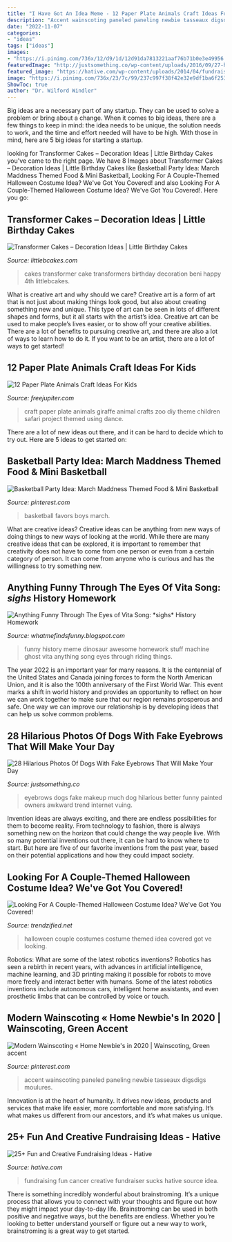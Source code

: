 ```yaml
---
title: "I Have Got An Idea Meme - 12 Paper Plate Animals Craft Ideas For Kids"
description: "Accent wainscoting paneled paneling newbie tasseaux digsdigs moulures"
date: "2022-11-07"
categories:
- "ideas"
tags: ["ideas"]
images:
- "https://i.pinimg.com/736x/12/d9/1d/12d91da7813221aaf76b71b0e3e49956.jpg"
featuredImage: "http://justsomething.co/wp-content/uploads/2016/09/27-hilarious-photos-of-dogs-with-fake-eyebrows-that-will-make-your-day-so-much-better-10.jpg"
featured_image: "https://hative.com/wp-content/uploads/2014/04/fundraising-ideas/4-cancer-sucks-fundraising.jpg"
image: "https://i.pinimg.com/736x/23/7c/99/237c997f38f42e32e9df1ba6f253fdcb--basketball-tournaments-boys-basketball-party-ideas.jpg?b=t"
ShowToc: true
author: "Dr. Wilford Windler"
---
```



Big ideas are a necessary part of any startup. They can be used to solve a problem or bring about a change. When it comes to big ideas, there are a few things to keep in mind: the idea needs to be unique, the solution needs to work, and the time and effort needed will have to be high. With those in mind, here are 5 big ideas for starting a startup.

	

		
looking for Transformer Cakes – Decoration Ideas | Little Birthday Cakes you've came to the right page. We have 8 Images about Transformer Cakes – Decoration Ideas | Little Birthday Cakes like Basketball Party Idea: March Maddness Themed Food &amp; Mini Basketball, Looking For A Couple-Themed Halloween Costume Idea? We&#039;ve Got You Covered! and also Looking For A Couple-Themed Halloween Costume Idea? We&#039;ve Got You Covered!. Here you go:
		
    
## Transformer Cakes – Decoration Ideas | Little Birthday Cakes

<img loading=lazy src="http://www.littlebcakes.com/wp-content/uploads/2014/01/Transformer-Cakes-876x1024.jpg" onerror="this.onerror=null;this.src='https://tse2.mm.bing.net/th?id=OIP.2M-vxlKBGfOQvY5CSskPDwHaIq&amp;pid=15.1';" alt="Transformer Cakes – Decoration Ideas | Little Birthday Cakes">

_Source: littlebcakes.com_

>cakes transformer cake transformers birthday decoration beni happy 4th littlebcakes. 

	

What is creative art and why should we care?
Creative art is a form of art that is not just about making things look good, but also about creating something new and unique. This type of art can be seen in lots of different shapes and forms, but it all starts with the artist’s idea. Creative art can be used to make people’s lives easier, or to show off your creative abilities. There are a lot of benefits to pursuing creative art, and there are also a lot of ways to learn how to do it. If you want to be an artist, there are a lot of ways to get started!

    
## 12 Paper Plate Animals Craft Ideas For Kids

<img loading=lazy src="http://www.freejupiter.com/wp-content/uploads/2017/02/paper-plate-animal-craft-ideas-for-kids1.jpg" onerror="this.onerror=null;this.src='https://tse3.mm.bing.net/th?id=OIP.dbgYNkviv0XJFEsKzuL29QHaUz&amp;pid=15.1';" alt="12 Paper Plate Animals Craft Ideas For Kids">

_Source: freejupiter.com_

>craft paper plate animals giraffe animal crafts zoo diy theme children safari project themed using dance. 

	

There are a lot of new ideas out there, and it can be hard to decide which to try out. Here are 5 ideas to get started on: 

    
## Basketball Party Idea: March Maddness Themed Food &amp; Mini Basketball

<img loading=lazy src="https://i.pinimg.com/736x/23/7c/99/237c997f38f42e32e9df1ba6f253fdcb--basketball-tournaments-boys-basketball-party-ideas.jpg?b=t" onerror="this.onerror=null;this.src='https://tse3.mm.bing.net/th?id=OIP.yKGCC-KMLuGVFPpXdhVJrAHaLG&amp;pid=15.1';" alt="Basketball Party Idea: March Maddness Themed Food &amp; Mini Basketball">

_Source: pinterest.com_

>basketball favors boys march. 

	

What are creative ideas?
Creative ideas can be anything from new ways of doing things to new ways of looking at the world. While there are many creative ideas that can be explored, it is important to remember that creativity does not have to come from one person or even from a certain category of person. It can come from anyone who is curious and has the willingness to try something new.

    
## Anything Funny Through The Eyes Of Vita Song: *sighs* History Homework

<img loading=lazy src="http://2.bp.blogspot.com/-6FUcG1xbSDU/Tmo95_olULI/AAAAAAAAAI0/6uki9JA8Xzk/s1600/untitled.bmp" onerror="this.onerror=null;this.src='https://tse4.mm.bing.net/th?id=OIP.YOnB_0kI-1AaGO7F_OsJiQAAAA&amp;pid=15.1';" alt="Anything Funny Through The Eyes of Vita Song: *sighs* History Homework">

_Source: whatmefindsfunny.blogspot.com_

>funny history meme dinosaur awesome homework stuff machine ghost vita anything song eyes through riding things. 

	

The year 2022 is an important year for many reasons. It is the centennial of the United States and Canada joining forces to form the North American Union, and it is also the 100th anniversary of the First World War. This event marks a shift in world history and provides an opportunity to reflect on how we can work together to make sure that our region remains prosperous and safe. One way we can improve our relationship is by developing ideas that can help us solve common problems.

    
## 28 Hilarious Photos Of Dogs With Fake Eyebrows That Will Make Your Day

<img loading=lazy src="http://justsomething.co/wp-content/uploads/2016/09/27-hilarious-photos-of-dogs-with-fake-eyebrows-that-will-make-your-day-so-much-better-10.jpg" onerror="this.onerror=null;this.src='https://tse4.mm.bing.net/th?id=OIP.pA7tJWaaxs6BiSO16a9YGQHaFj&amp;pid=15.1';" alt="28 Hilarious Photos Of Dogs With Fake Eyebrows That Will Make Your Day">

_Source: justsomething.co_

>eyebrows dogs fake makeup much dog hilarious better funny painted owners awkward trend internet vuing. 

	

Invention ideas are always exciting, and there are endless possibilities for them to become reality. From technology to fashion, there is always something new on the horizon that could change the way people live. With so many potential inventions out there, it can be hard to know where to start. But here are five of our favorite inventions from the past year, based on their potential applications and how they could impact society.

    
## Looking For A Couple-Themed Halloween Costume Idea? We&#039;ve Got You Covered!

<img loading=lazy src="http://www.trendzified.net/wp-content/uploads/2014/10/1f4ba4c9770656a8dda2b460b37847b9_650x.jpg" onerror="this.onerror=null;this.src='https://tse3.mm.bing.net/th?id=OIP.tvk6GEIR1B0ecy7E5Dz-bQHaJ5&amp;pid=15.1';" alt="Looking For A Couple-Themed Halloween Costume Idea? We&#039;ve Got You Covered!">

_Source: trendzified.net_

>halloween couple costumes costume themed idea covered got ve looking. 

	

Robotics: What are some of the latest robotics inventions?
Robotics has seen a rebirth in recent years, with advances in artificial intelligence, machine learning, and 3D printing making it possible for robots to move more freely and interact better with humans. Some of the latest robotics inventions include autonomous cars, intelligent home assistants, and even prosthetic limbs that can be controlled by voice or touch.

    
## Modern Wainscoting « Home Newbie&#039;s In 2020 | Wainscoting, Green Accent

<img loading=lazy src="https://i.pinimg.com/736x/12/d9/1d/12d91da7813221aaf76b71b0e3e49956.jpg" onerror="this.onerror=null;this.src='https://tse3.mm.bing.net/th?id=OIP.QiE4nyNvlVJkJUI2hjKXTAHaJ3&amp;pid=15.1';" alt="Modern Wainscoting « Home Newbie&#039;s in 2020 | Wainscoting, Green accent">

_Source: pinterest.com_

>accent wainscoting paneled paneling newbie tasseaux digsdigs moulures. 

	

Innovation is at the heart of humanity. It drives new ideas, products and services that make life easier, more comfortable and more satisfying. It’s what makes us different from our ancestors, and it’s what makes us unique.

    
## 25+ Fun And Creative Fundraising Ideas - Hative

<img loading=lazy src="https://hative.com/wp-content/uploads/2014/04/fundraising-ideas/4-cancer-sucks-fundraising.jpg" onerror="this.onerror=null;this.src='https://tse3.mm.bing.net/th?id=OIP.LEh9FQQnTehJr5KpAVlKfwHaJ4&amp;pid=15.1';" alt="25+ Fun and Creative Fundraising Ideas - Hative">

_Source: hative.com_

>fundraising fun cancer creative fundraiser sucks hative source idea. 

	

There is something incredibly wonderful about brainstroming. It’s a unique process that allows you to connect with your thoughts and figure out how they might impact your day-to-day life. Brainstroming can be used in both positive and negative ways, but the benefits are endless. Whether you’re looking to better understand yourself or figure out a new way to work, brainstroming is a great way to get started.

